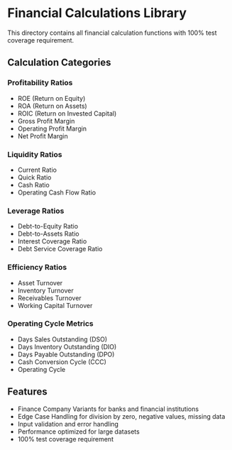 # Financial Calculations Library

This directory contains all financial calculation functions with 100% test coverage requirement.

## Calculation Categories

### Profitability Ratios
- ROE (Return on Equity)
- ROA (Return on Assets) 
- ROIC (Return on Invested Capital)
- Gross Profit Margin
- Operating Profit Margin
- Net Profit Margin

### Liquidity Ratios
- Current Ratio
- Quick Ratio
- Cash Ratio
- Operating Cash Flow Ratio

### Leverage Ratios
- Debt-to-Equity Ratio
- Debt-to-Assets Ratio
- Interest Coverage Ratio
- Debt Service Coverage Ratio

### Efficiency Ratios
- Asset Turnover
- Inventory Turnover
- Receivables Turnover
- Working Capital Turnover

### Operating Cycle Metrics
- Days Sales Outstanding (DSO)
- Days Inventory Outstanding (DIO)
- Days Payable Outstanding (DPO)
- Cash Conversion Cycle (CCC)
- Operating Cycle

## Features

- Finance Company Variants for banks and financial institutions
- Edge Case Handling for division by zero, negative values, missing data
- Input validation and error handling
- Performance optimized for large datasets
- 100% test coverage requirement 